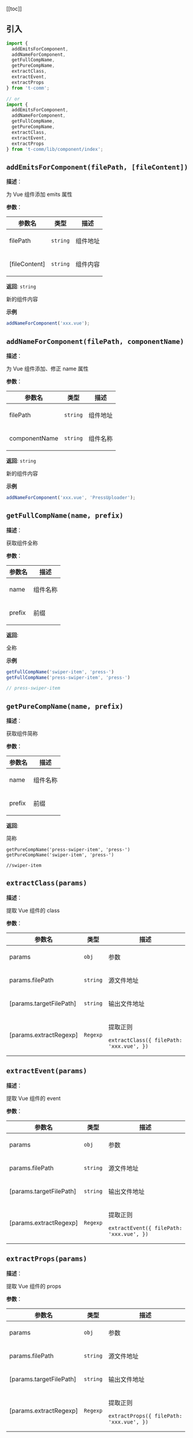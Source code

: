[[toc]]

<h2>引入</h2>

```ts
import {
  addEmitsForComponent,
  addNameForComponent,
  getFullCompName,
  getPureCompName,
  extractClass,
  extractEvent,
  extractProps
} from 't-comm';

// or
import {
  addEmitsForComponent,
  addNameForComponent,
  getFullCompName,
  getPureCompName,
  extractClass,
  extractEvent,
  extractProps
} from 't-comm/lib/component/index';
```


## `addEmitsForComponent(filePath, [fileContent])` 


**描述**：<p>为 Vue 组件添加 emits 属性</p>

**参数**：


| 参数名 | 类型 | 描述 |
| --- | --- | --- |
| filePath | <code>string</code> | <p>组件地址</p> |
| [fileContent] | <code>string</code> | <p>组件内容</p> |

**返回**: <code>string</code><br>

<p>新的组件内容</p>

**示例**

```ts
addNameForComponent('xxx.vue');
```
<a name="addNameForComponent"></a>

## `addNameForComponent(filePath, componentName)` 


**描述**：<p>为 Vue 组件添加、修正 name 属性</p>

**参数**：


| 参数名 | 类型 | 描述 |
| --- | --- | --- |
| filePath | <code>string</code> | <p>组件地址</p> |
| componentName | <code>string</code> | <p>组件名称</p> |

**返回**: <code>string</code><br>

<p>新的组件内容</p>

**示例**

```ts
addNameForComponent('xxx.vue', 'PressUploader');
```
<a name="getFullCompName"></a>

## `getFullCompName(name, prefix)` 


**描述**：<p>获取组件全称</p>

**参数**：


| 参数名 | 描述 |
| --- | --- |
| name | <p>组件名称</p> |
| prefix | <p>前缀</p> |

**返回**: <p>全称</p>

**示例**

```ts
getFullCompName('swiper-item', 'press-')
getFullCompName('press-swiper-item', 'press-')

// press-swiper-item
```
<a name="getPureCompName"></a>

## `getPureCompName(name, prefix)` 


**描述**：<p>获取组件简称</p>

**参数**：


| 参数名 | 描述 |
| --- | --- |
| name | <p>组件名称</p> |
| prefix | <p>前缀</p> |

**返回**: <p>简称</p>
<pre class="prettyprint source lang-ts"><code>getPureCompName('press-swiper-item', 'press-')
getPureCompName('swiper-item', 'press-')

//swiper-item
</code></pre>

<a name="extractClass"></a>

## `extractClass(params)` 


**描述**：<p>提取 Vue 组件的 class</p>

**参数**：


| 参数名 | 类型 | 描述 |
| --- | --- | --- |
| params | <code>obj</code> | <p>参数</p> |
| params.filePath | <code>string</code> | <p>源文件地址</p> |
| [params.targetFilePath] | <code>string</code> | <p>输出文件地址</p> |
| [params.extractRegexp] | <code>Regexp</code> | <p>提取正则</p> <pre class="prettyprint source lang-ts"><code>extractClass({   filePath: 'xxx.vue', }) </code></pre> |



<a name="extractEvent"></a>

## `extractEvent(params)` 


**描述**：<p>提取 Vue 组件的 event</p>

**参数**：


| 参数名 | 类型 | 描述 |
| --- | --- | --- |
| params | <code>obj</code> | <p>参数</p> |
| params.filePath | <code>string</code> | <p>源文件地址</p> |
| [params.targetFilePath] | <code>string</code> | <p>输出文件地址</p> |
| [params.extractRegexp] | <code>Regexp</code> | <p>提取正则</p> <pre class="prettyprint source lang-ts"><code>extractEvent({   filePath: 'xxx.vue', }) </code></pre> |



<a name="extractProps"></a>

## `extractProps(params)` 


**描述**：<p>提取 Vue 组件的 props</p>

**参数**：


| 参数名 | 类型 | 描述 |
| --- | --- | --- |
| params | <code>obj</code> | <p>参数</p> |
| params.filePath | <code>string</code> | <p>源文件地址</p> |
| [params.targetFilePath] | <code>string</code> | <p>输出文件地址</p> |
| [params.extractRegexp] | <code>Regexp</code> | <p>提取正则</p> <pre class="prettyprint source lang-ts"><code>extractProps({   filePath: 'xxx.vue', }) </code></pre> |



